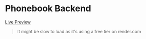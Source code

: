 # Phonebook Backend
[Live Preview](https://phonebook-backend-8ha1.onrender.com/)
>It might be slow to load as it's using a free tier on render.com
